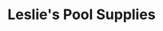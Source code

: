 ---
title: "Leslie's Pool Supplies"
url: /mesa/leslies-pool-supplies-east-baseline-road-2/
shop: Pool
---
